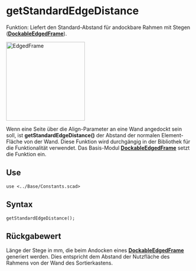 # getStandardEdgeDistance

Funktion: Liefert den Standard-Abstand für andockbare Rahmen mit Stegen ([__DockableEdgedFrame__](../ModelBase/DockableEdgedFrame.md)).

<img width="213" alt="EdgedFrame" src="https://user-images.githubusercontent.com/48654609/167309119-bf923638-9be9-48ca-84ab-4b213bbeb4a0.png">

Wenn eine Seite über die Align-Parameter an eine Wand angedockt sein soll, ist __getStandardEdgeDistance()__ der Abstand der normalen Element-Fläche von der Wand. Diese Funktion wird durchgängig in der Bibliothek für die Funktionalität verwendet. Das Basis-Modul [__DockableEdgedFrame__](../ModelBase/DockableEdgedFrame.md) setzt die Funktion ein.

## Use
```
use <../Base/Constants.scad>
```

## Syntax
```
getStandardEdgeDistance();
```

## Rückgabewert
Länge der Stege in mm, die beim Andocken eines [__DockableEdgedFrame__](../ModelBase/DockableEdgedFrame.md) generiert werden. Dies entspricht dem Abstand der Nutzfläche des Rahmens von der Wand des Sortierkastens.
